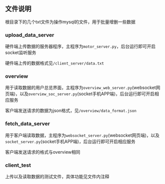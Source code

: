 ## 文件说明

根目录下的几个txt文件为操作mysql的文件，用于批量增删一些数据

### upload_data_server

硬件端上传数据的服务器程序，主程序为`motor_server.py`，后台运行即可开启socket监听服务

硬件端上传的数据格式见`/client_server/data.txt`

### overview

用于读取数据的用户总览界面，主程序为`overview_web_server.py`(websocket网页端)，以及`overview_soc_server.py`(socket手机APP端)，后台运行即可开启相应服务

客户端发送请求的数据为json格式，见`/overview/data_format.json`

### fetch_data_server

用于客户端读取数据，主程序为`websocket_server.py`(websocket网页端)，以及`socket_server.py`(socket手机APP端)，后台运行即可开启相应服务

客户端发送请求的格式与overview相同

### client_test

上传以及读取数据的测试文件，具体功能见文件内注释
